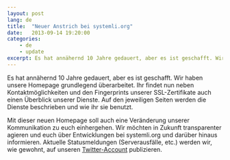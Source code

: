 ```yaml
---
layout: post
lang: de
title:  "Neuer Anstrich bei systemli.org"
date:   2013-09-14 19:20:00
categories:
    - de
    - update
excerpt: Es hat annähernd 10 Jahre gedauert, aber es ist geschafft. Wir haben unsere Homepage grundlegend überarbeitet. Ihr findet nun neben Kontaktmöglichkeiten und den Fingerprints unserer SSL-Zertifikate auch einen Überblick unserer Dienste.
---
```


Es hat annähernd 10 Jahre gedauert, aber es ist geschafft. Wir haben unsere Homepage grundlegend überarbeitet. Ihr findet nun neben Kontaktmöglichkeiten und den Fingerprints unserer SSL-Zertifikate auch einen Überblick unserer Dienste. Auf den jeweiligen Seiten werden die Dienste beschrieben und wie ihr sie benutzt.

Mit dieser neuen Homepage soll auch eine Veränderung unserer Kommunikation zu euch einhergehen. Wir möchten in Zukunft transparenter agieren und euch über Entwicklungen bei systemli.org und darüber hinaus informieren. Aktuelle Statusmeldungen (Serverausfälle, etc.) werden wir, wie gewohnt, auf unseren [Twitter-Account](https://www.twitter.com/systemli) publizieren.
